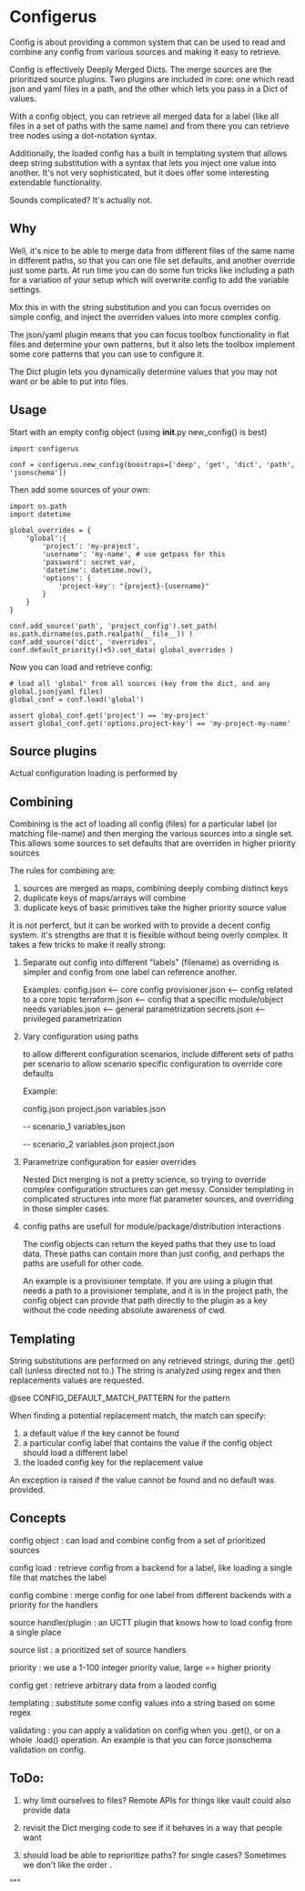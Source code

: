 # Configerus

Config is about providing a common system that can be used to read and combine
any config from various sources and making it easy to retrieve.

Config is effectively Deeply Merged Dicts.  The merge sources are the prioritized
source plugins.  Two plugins are included in core: one which read json and yaml
files in a path, and the other which lets you pass in a Dict of values.

With a config object, you can retrieve all merged data for a label (like all files
in a set of paths with the same name) and from there you can retrieve tree nodes
using a dot-notation syntax.

Additionally, the loaded config has a built in templating system that allows deep
string substitution with a syntax that lets you inject one value into another.
It's not very sophisticated, but it does offer some interesting extendable
functionality.

Sounds complicated?  It's actually not.

## Why

Well, it's nice to be able to merge data from different files of the same name
in different paths, so that you can one file set defaults, and another override
just some parts.
At run time you can do some fun tricks like including a path for a variation of
your setup which will overwrite config to add the variable settings.

Mix this in with the string substitution and you can focus overrides on simple
config, and inject the overriden values into more complex config.

The json/yaml plugin means that you can focus toolbox functionality in flat files
and determine your own patterns, but it also lets the toolbox implement some
core patterns that you can use to configure it.

The Dict plugin lets you dynamically determine values that you may not want or
be able to put into files.

## Usage

Start with an empty config object (using __init__.py new_config() is best)

```
import configerus

conf = configerus.new_config(boostraps=['deep', 'get', 'dict', 'path', 'jsonschema'])
```

Then add some sources of your own:
```
import os.path
import datetime

global_overrides = {
    'global':{
        'project': 'my-project',
        'username': 'my-name', # use getpass for this
        'password': secret_var,
        'datetime': datetime.now(),
        'options': {
            'project-key': "{project}-{username}"
        }
    }
}

conf.add_source('path', 'project_config').set_path( os.path.dirname(os.path.realpath(__file__)) )
conf.add_source('dict', 'overrides', conf.default_priority()+5).set_data( global_overrides )

```

Now you can load and retrieve config:
```
# load all 'global' from all sources (key from the dict, and any global.json|yaml files)
global_conf = conf.load('global')

assert global_conf.get('project') == 'my-project'
assert global_conf.get('options.project-key') == 'my-project-my-name'
```

## Source plugins

Actual configuration loading is performed by

## Combining

Combining is the act of loading all config (files) for a particular label (or
matching file-name) and then merging the various sources into a single set.
This allows some sources to set defaults that are overriden in higher priority
sources

The rules for combining are:
1. sources are merged as maps, combining deeply combing distinct keys
2. duplicate keys of maps/arrays will combine
3. duplicate keys of basic primitives take the higher priority source value

It is not perferct, but it can be worked with to provide a decent config
system.  it's strengths are that it is flexible without being overly complex.
It takes a few tricks to make it really strong:

1. Separate out config into different "labels" (filename) as overriding is simpler
   and config from one label can reference another.

   Examples:
     config.json       <-- core config
     provisioner.json  <-- config related to a core topic
     terraform.json    <-- config that a specific module/object needs
     variables.json    <-- general parametrization
     secrets.json      <-- privileged parametrization

2. Vary configuration using paths

    to allow different configuration scenarios, include different sets of paths
    per scenario to allow scenario specific configuration to override core
    defaults

    Example:

    config.json
    project.json
    variables.json

    -- scenario_1
        variables,json

    -- scenario_2
        variables.json
        project.json

3. Parametrize configuration for easier overrides

    Nested Dict merging is not a pretty science, so trying to override complex
    configuration structures can get messy.
    Consider templating in complicated structures into more flat parameter
    sources, and overriding in those simpler cases.

4. config paths are usefull for module/package/distribution interactions

    The config objects can return the keyed paths that they use to load data.
    These paths can contain more than just config, and perhaps the paths are
    usefull for other code.

    An example is a provisioner template.  If you are using a plugin that needs
    a path to a provisioner template, and it is in the project path, the config
    object can provide that path directly to the plugin as a key without the
    code needing absolute awareness of cwd.

## Templating

String substitutions are performed on any retrieved strings, during the .get()
call (unless directed not to.) The string is analyzed using regex and then
replacements values are requested.

@see CONFIG_DEFAULT_MATCH_PATTERN for the pattern

When finding a potential replacement match, the match can specify:
1. a default value if the key cannot be found
2. a particular config label that contains the value if the config object should
   load a different label
3. the loaded config key for the replacement value

An exception is raised if the value cannot be found and no default was provided.

## Concepts

config object : can load and combine  config from a set of prioritized sources

config load : retrieve config from a backend for a label, like loading a single
    file that matches the label

config combine : merge config for one label from different backends with a
    priority for the handlers

source handler/plugin : an UCTT plugin that knows how to load config from a single
   place

source list : a prioritized set of source handlers

priority : we use a 1-100 integer priority value, large == higher priority

config get : retrieve arbitrary data from a laoded config

templating : substitute some config values into a string based on some regex

validating : you can apply a validation on config when you .get(), or on a
    whole .load() operation.  An example is that you can force jsonschema
    validation on config.

## ToDo:

1. why limit ourselves to files?  Remote APIs for things like vault could also
   provide data

2. revisit the Dict merging code to see if it behaves in a way that people want

3. should load be able to reprioritize paths? for single cases?  Sometimes we
   don't like the order .

"""
